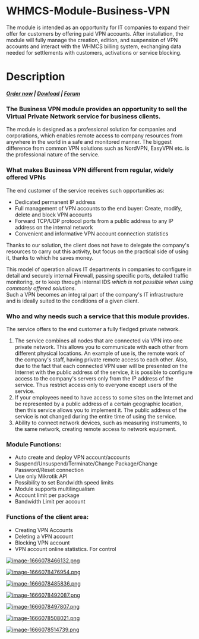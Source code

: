 # WHMCS-Module-Business-VPN
The module is intended as an opportunity for IT companies to expand their offer for customers by offering paid VPN accounts. After installation, the module will fully manage the creation, edition, and suspension of VPN accounts and interact with the WHMCS billing system, exchanging data needed for settlements with customers, activations or service blocking.
# Description

#####  [Order now](https://puqcloud.com/index.php?rp=/store/whmcs-module-hestiacp) | [Dowload](https://panel.puqcloud.com/link.php?id=33) | [Forum](https://panel.puqcloud.com/link.php?id=39)

### The Business VPN module provides an opportunity to sell the Virtual Private Network service for business clients.

The module is designed as a professional solution for companies and corporations, which enables remote access to company resources from anywhere in the world in a safe and monitored manner. The biggest difference from common VPN solutions such as NordVPN, EasyVPN etc. is the professional nature of the service.

###  

### What makes Business VPN different from regular, widely offered VPNs

The end customer of the service receives such opportunities as:

- Dedicated permanent IP address
- Full management of VPN accounts to the end buyer: Create, modify, delete and block VPN accounts
- Forward TCP/UDP protocol ports from a public address to any IP address on the internal network
- Convenient and informative VPN account connection statistics

Thanks to our solution, the client does not have to delegate the company's resources to carry out this activity, but focus on the practical side of using it, thanks to which he saves money.

This model of operation allows IT departments in companies to configure in detail and securely internal Firewall, passing specific ports, detailed traffic monitoring, or to keep through internal IDS *which is not possible when using commonly offered solutions.*  
Such a VPN becomes an integral part of the company's IT infrastructure and is ideally suited to the conditions of a given client.

### Who and why needs such a service that this module provides.

The service offers to the end customer a fully fledged private network.

1. The service combines all nodes that are connected via VPN into one private network. This allows you to communicate with each other from different physical locations. An example of use is, the remote work of the company's staff, having private remote access to each other. Also, due to the fact that each connected VPN user will be presented on the Internet with the public address of the service, it is possible to configure access to the company's servers only from the IP address of the service. Thus restrict access only to everyone except users of the service.
2. If your employees need to have access to some sites on the Internet and be represented by a public address of a certain geographic location, then this service allows you to implement it. The public address of the service is not changed during the entire time of using the service.
3. Ability to connect network devices, such as measuring instruments, to the same network, creating remote access to network equipment.

### Module Functions:

- Auto create and deploy VPN account/accounts
- Suspend/Unsuspend/Terminate/Change Package/Change Password/Reset connection
- Use only Mikrotik API
- Possibility to set Bandwidth speed limits
- Module supports multilingualism
- Account limit per package
- Bandwidth Limit per account

### Functions of the client area:

- Creating VPN Accounts
- Deleting a VPN account
- Blocking VPN account
- VPN account online statistics. For control

[![image-1666078466132.png](https://doc.puq.info/uploads/images/gallery/2022-10/scaled-1680-/image-1666078466132.png)](https://doc.puq.info/uploads/images/gallery/2022-10/image-1666078466132.png)

[![image-1666078476954.png](https://doc.puq.info/uploads/images/gallery/2022-10/scaled-1680-/image-1666078476954.png)](https://doc.puq.info/uploads/images/gallery/2022-10/image-1666078476954.png)

[![image-1666078485836.png](https://doc.puq.info/uploads/images/gallery/2022-10/scaled-1680-/image-1666078485836.png)](https://doc.puq.info/uploads/images/gallery/2022-10/image-1666078485836.png)

[![image-1666078492087.png](https://doc.puq.info/uploads/images/gallery/2022-10/scaled-1680-/image-1666078492087.png)](https://doc.puq.info/uploads/images/gallery/2022-10/image-1666078492087.png)

[![image-1666078497807.png](https://doc.puq.info/uploads/images/gallery/2022-10/scaled-1680-/image-1666078497807.png)](https://doc.puq.info/uploads/images/gallery/2022-10/image-1666078497807.png)

[![image-1666078508021.png](https://doc.puq.info/uploads/images/gallery/2022-10/scaled-1680-/image-1666078508021.png)](https://doc.puq.info/uploads/images/gallery/2022-10/image-1666078508021.png)

[![image-1666078514739.png](https://doc.puq.info/uploads/images/gallery/2022-10/scaled-1680-/image-1666078514739.png)](https://doc.puq.info/uploads/images/gallery/2022-10/image-1666078514739.png)
